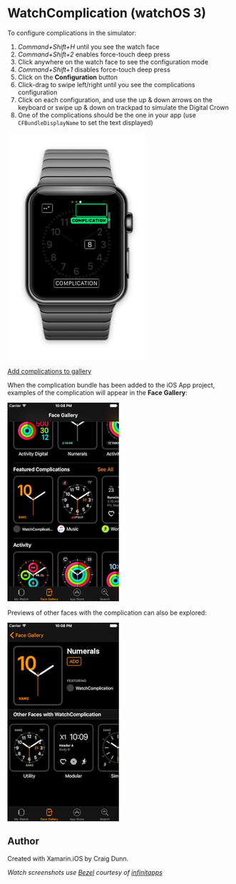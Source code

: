 WatchComplication (watchOS 3)
=======================

To configure complications in the simulator:

1. *Command+Shift+H* until you see the watch face
2. *Command+Shift+2* enables force-touch deep press
3. Click anywhere on the watch face to see the configuration mode
4. *Command+Shift+1* disables force-touch deep press
5. Click on the **Configuration** button
6. Click-drag to swipe left/right until you see the complications configuration
7. Click on each configuration, and use the up & down arrows on the keyboard or swipe up & down on trackpad to simulate the Digital Crown
8. One of the complications should be the one in your app (use `CFBundleDisplayName` to set the text displayed)

![](Screenshots/configure-complications.png)


[Add complications to gallery](https://developer.apple.com/library/prerelease/content/releasenotes/WatchKit/AddingComplications/)

When the complication bundle has been added to the iOS App project, examples of the complication will appear in the **Face Gallery**:

![](Screenshots/gallery2-sml.png)

Previews of other faces with the complication can also be explored:

![](Screenshots/gallery1-sml.png)

Author
------

Created with Xamarin.iOS by Craig Dunn.

*Watch screenshots use [Bezel] courtesy of [infinitapps]*  

[Bezel]:http://infinitapps.com/bezel/
[infinitapps]:http://infinitapps.com/
